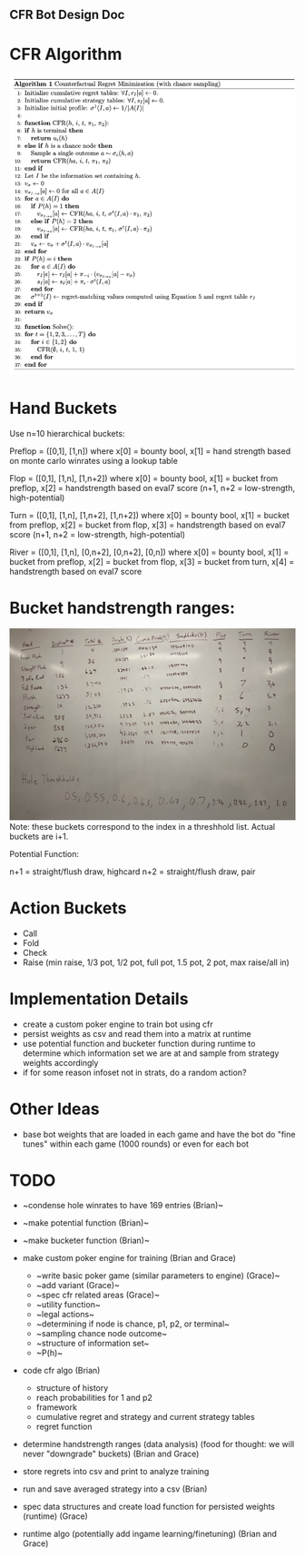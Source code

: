 ## CFR Bot Design Doc

# CFR Algorithm

![Pseudocode](pseudo.png)

# Hand Buckets

Use n=10 hierarchical buckets:

Preflop = ([0,1], [1,n])
where x[0] = bounty bool, x[1] = hand strength based on monte carlo winrates using a lookup table

Flop = ([0,1], [1,n], [1,n+2])
where x[0] = bounty bool, x[1] = bucket from preflop, x[2] = handstrength based on eval7 score (n+1, n+2 = low-strength, high-potential)

Turn = ([0,1], [1,n], [1,n+2], [1,n+2])
where x[0] = bounty bool, x[1] = bucket from preflop, x[2] = bucket from flop, x[3] = handstrength based on eval7 score (n+1, n+2 = low-strength, high-potential)

River = ([0,1], [1,n], [0,n+2], [0,n+2], [0,n])
where x[0] = bounty bool, x[1] = bucket from preflop, x[2] = bucket from flop, x[3] = bucket from turn, x[4] = handstrength based on eval7 score

# Bucket handstrength ranges:
![Bucket Ranges](ranges.png)
Note: these buckets correspond to the index in a threshhold list. Actual buckets are i+1.

Potential Function:

n+1 = straight/flush draw, highcard
n+2 = straight/flush draw, pair

# Action Buckets

- Call
- Fold
- Check
- Raise (min raise, 1/3 pot, 1/2 pot, full pot, 1.5 pot, 2 pot, max raise/all in)

# Implementation Details

- create a custom poker engine to train bot using cfr
- persist weights as csv and read them into a matrix at runtime
- use potential function and bucketer function during runtime to determine which information set we are at and sample from strategy weights accordingly
- if for some reason infoset not in strats, do a random action?

# Other Ideas

- base bot weights that are loaded in each game and have the bot do "fine tunes" within each game (1000 rounds) or even for each bot

# TODO

- ~condense hole winrates to have 169 entries (Brian)~
- ~make potential function (Brian)~
- ~make bucketer function (Brian)~

- make custom poker engine for training (Brian and Grace)
  - ~write basic poker game (similar parameters to engine) (Grace)~
  - ~add variant (Grace)~
  - ~spec cfr related areas (Grace)~
  - ~utility function~
  - ~legal actions~
  - ~determining if node is chance, p1, p2, or terminal~
  - ~sampling chance node outcome~
  - ~structure of information set~
  - ~P(h)~
- code cfr algo (Brian)

  - structure of history
  - reach probabilities for 1 and p2
  - framework
  - cumulative regret and strategy and current strategy tables
  - regret function

- determine handstrength ranges (data analysis) (food for thought: we will never "downgrade" buckets) (Brian and Grace)
- store regrets into csv and print to analyze training
- run and save averaged strategy into a csv (Brian)
- spec data structures and create load function for persisted weights (runtime) (Grace)
- runtime algo (potentially add ingame learning/finetuning) (Brian and Grace)
